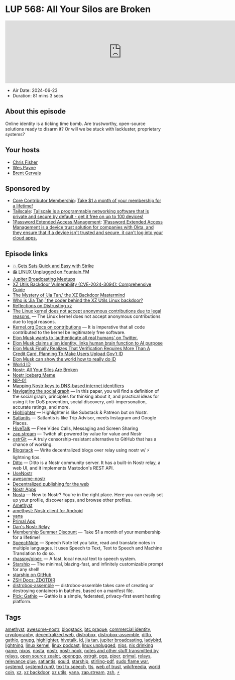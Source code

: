 # LUP 568: All Your Silos are Broken

<iframe src="https://player.fireside.fm/v2/RUkczH-V+QvHYYuJN?theme=dark" width="740" height="200" frameborder="0" scrolling="no"></iframe>

* Air Date: 2024-06-23
* Duration: 81 mins 3 secs

## About this episode

Online identity is a ticking time bomb. Are trustworthy, open-source solutions ready to disarm it? Or will we be stuck with lackluster, proprietary systems?

## Your hosts
* [Chris Fisher](https://linuxunplugged.com/hosts/chrislas)
* [Wes Payne](https://linuxunplugged.com/hosts/wes)
* [Brent Gervais](https://linuxunplugged.com/hosts/brent)

## Sponsored by

  * [Core Contributor Membership](https://jupitersignal.memberful.com/checkout?plan=52946&coupon=summer): [Take $1 a month of your membership for a lifetime!](https://jupitersignal.memberful.com/checkout?plan=52946&coupon=summer)
  * [Tailscale](http://tailscale.com/linuxunplugged): [Tailscale is a programmable networking software that is private and secure by default - get it free on up to 100 devices!](http://tailscale.com/linuxunplugged)
  * [1Password Extended Access Management](https://1password.com/unplugged): [1Password Extended Access Management is a device trust solution for companies with Okta, and they ensure that if a device isn't trusted and secure, it can't log into your cloud apps.](https://1password.com/unplugged)



## Episode links

  * [💥 Gets Sats Quick and Easy with Strike](https://strike.me/ "💥 Gets Sats Quick and Easy with Strike")
  * [📻 LINUX Unplugged on Fountain.FM](https://www.fountain.fm/show/dWiuBeqpDSM86AwXRXov "📻 LINUX Unplugged  on Fountain.FM")
  * [Jupiter Broadcasting Meetups](https://www.meetup.com/jupiterbroadcasting/ "Jupiter Broadcasting Meetups")
  * [XZ Utils Backdoor Vulnerability (CVE-2024-3094): Comprehensive Guide](https://www.uptycs.com/blog/xz-utils-backdoor-vulnerability-cve-2024-3094 "XZ Utils Backdoor Vulnerability \(CVE-2024-3094\): Comprehensive Guide")
  * [The Mystery of ‘Jia Tan,’ the XZ Backdoor Mastermind](https://www.wired.com/story/jia-tan-xz-backdoor/ "The Mystery of ‘Jia Tan,’ the XZ Backdoor Mastermind")
  * [Who is ‘Jia Tan,’ the coder behind the XZ Utils Linux backdoor?](https://www.theverge.com/2024/4/3/24120244/who-is-jia-tan-the-coder-behind-the-xz-utils-linux-backdoor "Who is ‘Jia Tan,’ the coder behind the XZ Utils Linux backdoor?")
  * [Reflections on Distrusting xz](https://news.ycombinator.com/item?id=39914981 "Reflections on Distrusting xz")
  * [The Linux kernel does not accept anonymous contributions due to legal reasons.](https://news.ycombinator.com/item?id=17487801 "The Linux kernel does not accept anonymous contributions due to legal reasons.") — The Linux kernel does not accept anonymous contributions due to legal reasons.
  * [Kernel.org Docs on contributions](https://www.kernel.org/doc/html/latest/process/1.Intro.html "Kernel.org Docs on contributions") — It is imperative that all code contributed to the kernel be legitimately free software.
  * [Elon Musk wants to ‘authenticate all real humans’ on Twitter.](https://www.cnn.com/2022/04/28/tech/elon-musk-authenticate-all-real-humans/index.html "Elon Musk wants to ‘authenticate all real humans’ on Twitter.")
  * [Elon Musk claims alien identity, links human brain function to AI purpose](https://www.livemint.com/technology/tech-news/elon-musk-claims-alien-identity-links-human-brain-function-to-ai-purpose-11716714971682.html "Elon Musk claims alien identity, links human brain function to AI purpose")
  * [Elon Musk Finally Realizes That Verification Requires More Than A Credit Card, Planning To Make Users Upload Gov’t ID](https://www.techdirt.com/2023/08/22/elon-musk-finally-realizes-that-verification-requires-more-than-a-credit-card-planning-to-make-users-upload-govt-id/ "Elon Musk Finally Realizes That Verification Requires More Than A Credit Card, Planning To Make Users Upload Gov’t ID")
  * [Elon Musk can show the world how to really do ID](https://www.businessage.com/post/elon-musk-can-show-the-world-how-to-really-do-id "Elon Musk can show the world how to really do ID")
  * [World ID](https://worldcoin.org/world-id "World ID")
  * [Nostr: All Your Silos Are Broken](https://www.youtube.com/watch?v=SSFVR5ZXOuA "Nostr: All Your Silos Are Broken")
  * [Nostr Iceberg Meme](https://miro.medium.com/v2/resize:fit:720/format:webp/0*Vq5EjPTk28SBl7Fn.jpeg "Nostr Iceberg Meme")
  * [NIP-01](https://github.com/nostr-protocol/nips/blob/master/01.md "NIP-01")
  * [Mapping Nostr keys to DNS-based internet identifiers](https://github.com/nostr-protocol/nips/blob/master/05.md "Mapping Nostr keys to DNS-based internet identifiers")
  * [Navigating the social graph](https://pippellia.com/pippellia/Social+Graph/Navigating+the+social+graph "Navigating the social graph") — In this paper, you will find a definition of the social graph, principles for thinking about it, and practical ideas for using it for DoS prevention, social discovery, anti-impersonation, accurate ratings, and more.
  * [Highlighter](http://highlighter.com/ "Highlighter") — Highlighter is like Substack & Patreon but on Nostr.
  * [Satlantis](http://satlantis.io/ "Satlantis") — Satlantis is like Trip Advisor, meets Instagram and Google Places.
  * [HiveTalk](https://hivetalk.org/ "HiveTalk") — Free Video Calls, Messaging and Screen Sharing
  * [zap.stream](https://zap.stream/ "zap.stream") — Twitch alt powered by value for value and Nostr
  * [ostrGit](https://github.com/NostrGit/NostrGit "ostrGit") — A truly censorship-resistant alternative to GitHub that has a chance of working.
  * [Blogstack](https://blogstack.io/ "Blogstack") — Write decentralized blogs over relay using nostr w/ ⚡ lightning tips.
  * [Ditto](https://soapbox.pub/blog/announcing-ditto/ "Ditto") — Ditto is a Nostr community server. It has a built-in Nostr relay, a web UI, and it implements Mastodon's REST API.
  * [UseNostr](https://usenostr.org/ "UseNostr")
  * [awesome-nostr](https://github.com/aljazceru/awesome-nostr "awesome-nostr")
  * [Decentralized publishing for the web](https://nostr.how/en/what-is-nostr "Decentralized publishing for the web")
  * [Nostr Apps](https://www.nostrapps.com/ "Nostr Apps")
  * [Nosta](https://nosta.me/ "Nosta") — New to Nostr? You're in the right place. Here you can easily set up your profile, discover apps, and browse other profiles.
  * [Amethyst](https://www.nostrapps.com/apps/amethyst "Amethyst")
  * [amethyst: Nostr client for Android](https://github.com/vitorpamplona/amethyst "amethyst: Nostr client for Android")
  * [yana](https://github.com/frnandu/yana "yana")
  * [Primal App](https://primal.net/downloads "Primal App")
  * [Dan's Nostr Relay](wss://nostr.strits.dk "Dan's Nostr Relay")
  * [Membership Summer Discount](https://jupitersignal.memberful.com/checkout?plan=52946&coupon=summer "Membership Summer Discount") — Take $1 a month of your membership for a lifetime!
  * [SpeechNote](https://flathub.org/apps/net.mkiol.SpeechNote "SpeechNote") — Speech Note let you take, read and translate notes in multiple languages. It uses Speech to Text, Text to Speech and Machine Translation to do so.
  * [rhasspy/piper:](https://github.com/rhasspy/piper "rhasspy/piper:") — A fast, local neural text to speech system.
  * [Starship](https://starship.rs/ "Starship") — The minimal, blazing-fast, and infinitely customizable prompt for any shell!
  * [starship on GitHub](https://github.com/starship/starship "starship on GitHub")
  * [ZSH Docs: ZDOTDIR](https://zsh-manual.netlify.app/files?highlight=ZDOTDIR#51-startupshutdown-files "ZSH Docs: ZDOTDIR")
  * [distrobox-assemble](https://github.com/89luca89/distrobox/blob/main/docs/usage/distrobox-assemble.md "distrobox-assemble") — distrobox-assemble takes care of creating or destroying containers in batches, based on a manifest file.
  * [Pick: Gathio](https://gath.io/ "Pick: Gathio") — Gathio is a simple, federated, privacy-first event hosting platform.



## Tags

[amethyst](https://linuxunplugged.com/tags/amethyst), [awesome-nostr](https://linuxunplugged.com/tags/awesome-nostr), [blogstack](https://linuxunplugged.com/tags/blogstack), [btc prague](https://linuxunplugged.com/tags/btc%20prague), [commercial identity](https://linuxunplugged.com/tags/commercial%20identity), [cryptography](https://linuxunplugged.com/tags/cryptography), [decentralized web](https://linuxunplugged.com/tags/decentralized%20web), [distrobox](https://linuxunplugged.com/tags/distrobox), [distrobox-assemble](https://linuxunplugged.com/tags/distrobox-assemble), [ditto](https://linuxunplugged.com/tags/ditto), [gathio](https://linuxunplugged.com/tags/gathio), [gnupg](https://linuxunplugged.com/tags/gnupg), [highlighter](https://linuxunplugged.com/tags/highlighter), [hivetalk](https://linuxunplugged.com/tags/hivetalk), [id](https://linuxunplugged.com/tags/id), [jia tan](https://linuxunplugged.com/tags/jia%20tan), [jupiter broadcasting](https://linuxunplugged.com/tags/jupiter%20broadcasting), [ladybird](https://linuxunplugged.com/tags/ladybird), [lightning](https://linuxunplugged.com/tags/lightning), [linux kernel](https://linuxunplugged.com/tags/linux%20kernel), [linux podcast](https://linuxunplugged.com/tags/linux%20podcast), [linux unplugged](https://linuxunplugged.com/tags/linux%20unplugged), [nips](https://linuxunplugged.com/tags/nips), [nix drinking game](https://linuxunplugged.com/tags/nix%20drinking%20game), [nixos](https://linuxunplugged.com/tags/nixos), [nosta](https://linuxunplugged.com/tags/nosta), [nostr](https://linuxunplugged.com/tags/nostr), [nostr nook](https://linuxunplugged.com/tags/nostr%20nook), [notes and other stuff transmitted by relays](https://linuxunplugged.com/tags/notes%20and%20other%20stuff%20transmitted%20by%20relays), [open source zealot](https://linuxunplugged.com/tags/open%20source%20zealot), [openpgp](https://linuxunplugged.com/tags/openpgp), [ostrgit](https://linuxunplugged.com/tags/ostrgit), [pgp](https://linuxunplugged.com/tags/pgp), [piper](https://linuxunplugged.com/tags/piper), [primal](https://linuxunplugged.com/tags/primal), [relays](https://linuxunplugged.com/tags/relays), [relevance glue](https://linuxunplugged.com/tags/relevance%20glue), [satlantis](https://linuxunplugged.com/tags/satlantis), [squid](https://linuxunplugged.com/tags/squid), [starship](https://linuxunplugged.com/tags/starship), [stirling-pdf](https://linuxunplugged.com/tags/stirling-pdf), [sudo flame war](https://linuxunplugged.com/tags/sudo%20flame%20war), [systemd](https://linuxunplugged.com/tags/systemd), [systemd run0](https://linuxunplugged.com/tags/systemd%20run0), [text to speech](https://linuxunplugged.com/tags/text%20to%20speech), [tts](https://linuxunplugged.com/tags/tts), [web of trust](https://linuxunplugged.com/tags/web%20of%20trust), [wikifreedia](https://linuxunplugged.com/tags/wikifreedia), [world coin](https://linuxunplugged.com/tags/world%20coin), [xz](https://linuxunplugged.com/tags/xz), [xz backdoor](https://linuxunplugged.com/tags/xz%20backdoor), [xz utils](https://linuxunplugged.com/tags/xz%20utils), [yana](https://linuxunplugged.com/tags/yana), [zap.stream](https://linuxunplugged.com/tags/zap.stream), [zsh](https://linuxunplugged.com/tags/zsh), [⚡](https://linuxunplugged.com/tags/%E2%9A%A1)